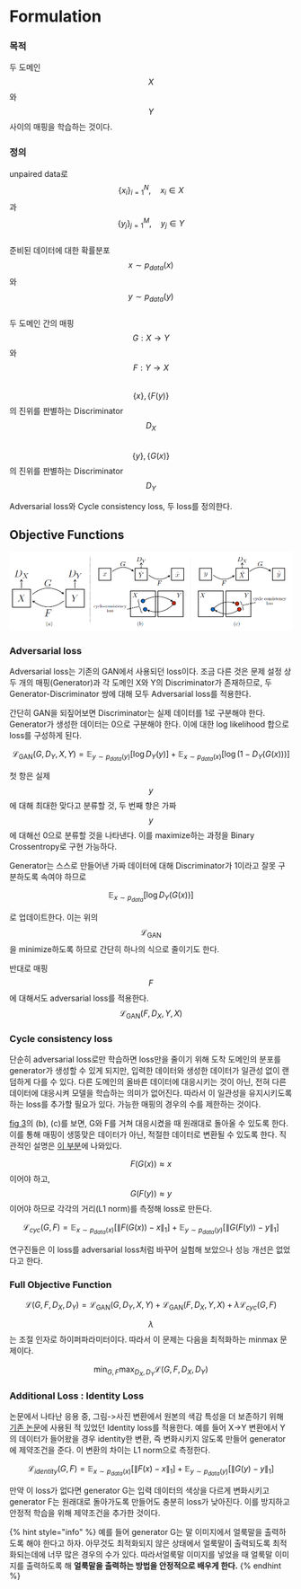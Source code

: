 # Formulation

### 목적

두 도메인 $$X$$와 $$Y$$사이의 매핑을 학습하는 것이다.

### 정의

unpaired data로 $$\{x_i\}^N_{i=1}, \quad x_i\in X$$과 $$\{y_j\}^M_{j=1},\quad y_j \in Y$$  
준비된 데이터에 대한 확률분포 $$x\sim p_{data}(x)$$와 $$y\sim p_{data}(y)$$  
두 도메인 간의 매핑 $$G:X\rightarrow Y$$ 와 $$F:Y\rightarrow X$$   
$$\{x\}, \{F(y)\}$$의 진위를 판별하는 Discriminator $$D_X$$  
$$\{y\}, \{G(x)\}$$의 진위를 판별하는 Discriminator $$D_Y$$ 

Adversarial loss와 Cycle consistency loss, 두 loss를 정의한다.

## Objective Functions

![fig 3](../.gitbook/assets/image%20%2821%29.png)

### Adversarial loss

Adversarial loss는 기존의 GAN에서 사용되던 loss이다. 조금 다른 것은 문제 설정 상 두 개의 매핑\(Generator\)과 각 도메인 X와 Y의 Discriminator가 존재하므로, 두 Generator-Discriminator 쌍에 대해 모두 Adversarial loss를 적용한다.

간단히 GAN을 되짚어보면 Discriminator는 실제 데이터를 1로 구분해야 한다. Generator가 생성한 데이터는 0으로 구분해야 한다. 이에 대한 log likelihood 합으로 loss를 구성하게 된다.

$$
\mathcal L_{\mathrm {GAN}}(G,D_Y,X,Y)=\mathbb E_{y\sim p_{data}(y)}[\log D_Y(y)]+\mathbb E_{x\sim p_{data}(x)}[\log( 1-D_Y(G(x)))]
$$

첫 항은 실제 $$y$$에 대해 최대한 맞다고 분류할 것, 두 번째 항은 가짜 $$y$$에 대해선 0으로 분류할 것을 나타낸다. 이를 maximize하는 과정을 Binary Crossentropy로 구현 가능하다.

Generator는 스스로 만들어낸 가짜 데이터에 대해 Discriminator가 1이라고 잘못 구분하도록 속여야 하므로 

$$
\mathbb E_{x\sim {p_{data}}}[\log D_Y(G(x))]
$$

로 업데이트한다. 이는 위의 $$\mathcal L_{\mathrm {GAN}}$$ 을 minimize하도록 하므로 간단히 하나의 식으로 줄이기도 한다.

반대로 매핑$$F$$에 대해서도 adversarial loss를 적용한다. $$\mathcal L_{\mathrm {GAN}}(F,D_X,Y,X)$$ 

### Cycle consistency loss

단순히 adversarial loss로만 학습하면 loss만을 줄이기 위해 도착 도메인의 분포를 generator가 생성할 수 있게 되지만, 입력한 데이터와 생성한 데이터가 일관성 없이 랜덤하게 다를 수 있다. 다른 도메인의 올바른 데이터에 대응시키는 것이 아닌, 전혀 다른 데이터에 대응시켜 모델을 학습하는 의미가 없어진다. 따라서 이 일관성을 유지시키도록 하는 loss를 추가할 필요가 있다. 가능한 매핑의 경우의 수를 제한하는 것이다.

[fig 3](formulation.md#objective-functions)의 \(b\), \(c\)를 보면, G와 F를 거쳐 대응시켰을 때 원래대로 돌아올 수 있도록 한다. 이를 통해 매핑이 생뚱맞은 데이터가 아닌, 적절한 데이터로 변환될 수 있도록 한다. 직관적인 설명은 [이 부분](introduction.md#undefined-1)에 나와있다.

$$F(G(x))\approx x$$ 이어야 하고, $$G(F(y))\approx y$$ 이어야 하므로 각각의 거리\(L1 norm\)를 측정해 loss로 만든다.

$$
\mathcal L_{cyc}(G,F)=\mathbb E_{x\sim p_{data}(x)}[\| F(G(x))-x \|_1]+\mathbb E_{y\sim p_{data}(y)}[\| G(F(y))-y \|_1]
$$

연구진들은 이 loss를 adversarial loss처럼 바꾸어 실험해 보았으나 성능 개선은 없었다고 한다.

### Full Objective Function

$$
\mathcal L(G,F,D_X,D_Y)=\mathcal L_{\mathrm {GAN}}(G,D_Y,X,Y)+\mathcal L_{\mathrm {GAN}}(F,D_X,Y,X)+\lambda \mathcal L_{cyc}(G,F)
$$

$$\lambda$$는 조절 인자로 하이퍼파라미터이다. 따라서 이 문제는 다음을 최적화하는 minmax 문제이다.

$$
\min_{G,F} \max_{D_X,D_Y} \mathcal L(G,F,D_X,D_Y)
$$

### Additional Loss : Identity Loss

논문에서 나타난 응용 중, 그림-&gt;사진 변환에서 원본의 색감 특성을 더 보존하기 위해 [기존 논문](https://arxiv.org/abs/1611.02200)에 사용된 적 있었던 Identity loss를 적용한다. 예를 들어 X-&gt;Y 변환에서 Y의 데이터가 들어왔을 경우 identity한 변환, 즉 변화시키지 않도록 만들어 generator에 제약조건을 준다. 이 변환의 차이는 L1 norm으로 측정한다.

$$
\mathcal L_{identity}(G,F)=\mathbb E_{x\sim p_{data}(x)}[\| F(x)-x \|_1]+\mathbb E_{y\sim p_{data}(y)}[\| G(y)-y \|_1]
$$

만약 이 loss가 없다면 generator G는 입력 데이터의 색상을 다르게 변화시키고 generator F는 원래대로 돌아가도록 만들어도 충분히 loss가 낮아진다. 이를 방지하고 안정적 학습을 위해 제약조건을 추가한 것이다.

{% hint style="info" %}
예를 들어 generator G는 말 이미지에서 얼룩말을 출력하도록 해야 한다고 하자. 아무것도 최적화되지 않은 상태에서 얼룩말이 출력되도록 최적화되는데에 너무 많은 경우의 수가 있다. 따라서얼룩말 이미지를 넣었을 때 얼룩말 이미지를 출력하도록 해 **얼룩말을 출력하는 방법을 안정적으로 배우게 한다.**
{% endhint %}

